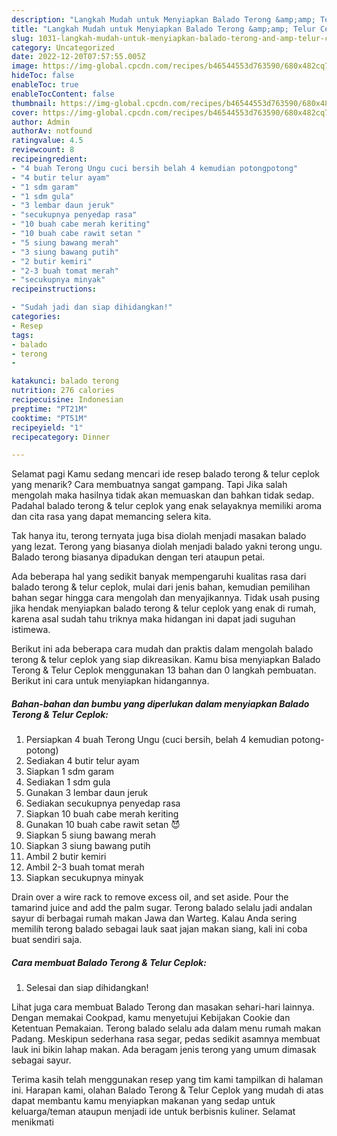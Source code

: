 ```yaml
---
description: "Langkah Mudah untuk Menyiapkan Balado Terong &amp;amp; Telur CeplokAnti Ribet"
title: "Langkah Mudah untuk Menyiapkan Balado Terong &amp;amp; Telur CeplokAnti Ribet"
slug: 1031-langkah-mudah-untuk-menyiapkan-balado-terong-and-amp-telur-ceplokanti-ribet
category: Uncategorized
date: 2022-12-20T07:57:55.005Z
image: https://img-global.cpcdn.com/recipes/b46544553d763590/680x482cq70/balado-terong-telur-ceplok-foto-resep-utama.jpg
hideToc: false
enableToc: true
enableTocContent: false
thumbnail: https://img-global.cpcdn.com/recipes/b46544553d763590/680x482cq70/balado-terong-telur-ceplok-foto-resep-utama.jpg
cover: https://img-global.cpcdn.com/recipes/b46544553d763590/680x482cq70/balado-terong-telur-ceplok-foto-resep-utama.jpg
author: Admin
authorAv: notfound
ratingvalue: 4.5
reviewcount: 8
recipeingredient:
- "4 buah Terong Ungu cuci bersih belah 4 kemudian potongpotong"
- "4 butir telur ayam"
- "1 sdm garam"
- "1 sdm gula"
- "3 lembar daun jeruk"
- "secukupnya penyedap rasa"
- "10 buah cabe merah keriting"
- "10 buah cabe rawit setan "
- "5 siung bawang merah"
- "3 siung bawang putih"
- "2 butir kemiri"
- "2-3 buah tomat merah"
- "secukupnya minyak"
recipeinstructions:

- "Sudah jadi dan siap dihidangkan!"
categories:
- Resep
tags:
- balado
- terong
- 

katakunci: balado terong  
nutrition: 276 calories
recipecuisine: Indonesian
preptime: "PT21M"
cooktime: "PT51M"
recipeyield: "1"
recipecategory: Dinner

---
```



Selamat pagi Kamu sedang mencari ide resep balado terong &amp; telur ceplok yang menarik? Cara membuatnya sangat gampang. Tapi Jika salah mengolah maka hasilnya tidak akan memuaskan dan bahkan tidak sedap. Padahal balado terong &amp; telur ceplok yang enak selayaknya memiliki aroma dan cita rasa yang dapat memancing selera kita.


Tak hanya itu, terong ternyata juga bisa diolah menjadi masakan balado yang lezat. Terong yang biasanya diolah menjadi balado yakni terong ungu. Balado terong biasanya dipadukan dengan teri ataupun petai.

Ada beberapa hal yang sedikit banyak mempengaruhi kualitas rasa dari balado terong &amp; telur ceplok, mulai dari jenis bahan, kemudian pemilihan bahan segar hingga cara mengolah dan menyajikannya. Tidak usah pusing jika hendak menyiapkan balado terong &amp; telur ceplok yang enak di rumah, karena asal sudah tahu triknya maka hidangan ini dapat jadi suguhan istimewa.


Berikut ini ada beberapa cara mudah dan praktis dalam mengolah balado terong &amp; telur ceplok yang siap dikreasikan. Kamu bisa menyiapkan Balado Terong &amp; Telur Ceplok menggunakan 13 bahan dan 0 langkah pembuatan. Berikut ini cara untuk menyiapkan hidangannya.

<!--inarticleads1-->

##### Bahan-bahan dan bumbu yang diperlukan dalam menyiapkan Balado Terong &amp; Telur Ceplok:

1. Persiapkan 4 buah Terong Ungu (cuci bersih, belah 4 kemudian potong-potong)
1. Sediakan 4 butir telur ayam
1. Siapkan 1 sdm garam
1. Sediakan 1 sdm gula
1. Gunakan 3 lembar daun jeruk
1. Sediakan secukupnya penyedap rasa
1. Siapkan 10 buah cabe merah keriting
1. Gunakan 10 buah cabe rawit setan 😈
1. Siapkan 5 siung bawang merah
1. Siapkan 3 siung bawang putih
1. Ambil 2 butir kemiri
1. Ambil 2-3 buah tomat merah
1. Siapkan secukupnya minyak


Drain over a wire rack to remove excess oil, and set aside. Pour the tamarind juice and add the palm sugar. Terong balado selalu jadi andalan sayur di berbagai rumah makan Jawa dan Warteg. Kalau Anda sering memilih terong balado sebagai lauk saat jajan makan siang, kali ini coba buat sendiri saja. 

<!--inarticleads2-->

##### Cara membuat Balado Terong &amp; Telur Ceplok:


1. Selesai dan siap dihidangkan!

Lihat juga cara membuat Balado Terong dan masakan sehari-hari lainnya. Dengan memakai Cookpad, kamu menyetujui Kebijakan Cookie dan Ketentuan Pemakaian. Terong balado selalu ada dalam menu rumah makan Padang. Meskipun sederhana rasa segar, pedas sedikit asamnya membuat lauk ini bikin lahap makan. Ada beragam jenis terong yang umum dimasak sebagai sayur. 

Terima kasih telah menggunakan resep yang tim kami tampilkan di halaman ini. Harapan kami, olahan Balado Terong &amp; Telur Ceplok yang mudah di atas dapat membantu kamu menyiapkan makanan yang sedap untuk keluarga/teman ataupun menjadi ide untuk berbisnis kuliner. Selamat menikmati
